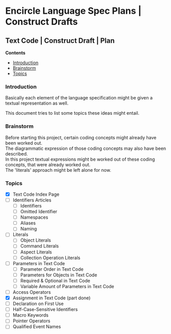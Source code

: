 Encircle Language Spec Plans | Construct Drafts
===============================================

Text Code | Construct Draft | Plan
----------------------------------

__Contents__

- [Introduction](#introduction)
- [Brainstorm](#brainstorm)
- [Topics](#topics)

### Introduction

Basically each element of the language specification might be given a textual representation as well.

This document tries to list some topics these ideas might entail.

### Brainstorm

Before starting this project, certain coding concepts might already have been worked out.  
The diagrammatic expression of those coding concepts may also have been described.  
In this project textual expressions might be worked out of these coding concepts, that were already worked out.  
The 'literals' approach might be left alone for now.

### Topics

- [x] Text Code Index Page
- [ ] Identifiers Articles
    - [ ] Identifiers
    - [ ] Omitted Identifier
    - [ ] Namespaces
    - [ ] Aliases
    - [ ] Naming
- [ ] Literals
    - [ ] Object Literals
    - [ ] Command Literals
    - [ ] Aspect Literals
    - [ ] Collection Operation Literals
- [ ] Parameters in Text Code
    - [ ] Parameter Order in Text Code
    - [ ] Parameters for Objects in Text Code
    - [ ] Required & Optional in Text Code
    - [ ] Variable Amount of Parameters in Text Code
- [ ] Access Operators
- [x] Assignment in Text Code (part done)
- [ ] Declaration on First Use
- [ ] Half-Case-Sensitive Identifiers
- [ ] Macro Keywords
- [ ] Pointer Operators
- [ ] Qualified Event Names